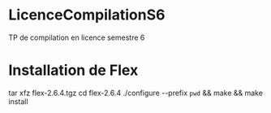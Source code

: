 # LicenceCompilationS6
TP de compilation en licence semestre 6

# Installation de Flex

tar xfz flex-2.6.4.tgz
cd flex-2.6.4
./configure --prefix `pwd` && make && make install
